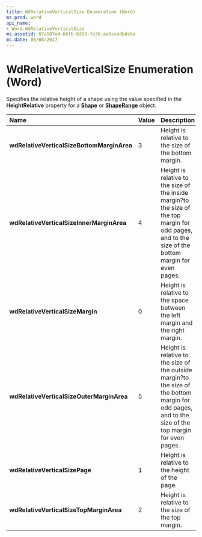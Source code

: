 ```yaml
---
title: WdRelativeVerticalSize Enumeration (Word)
ms.prod: word
api_name:
- Word.WdRelativeVerticalSize
ms.assetid: 07a507e4-66fb-b383-fe36-aa5ccadbdcba
ms.date: 06/08/2017
---
```



# WdRelativeVerticalSize Enumeration (Word)

Specifies the relative height of a shape using the value specified in the  **HeightRelative** property for a **[Shape](Word.Shape.md)** or **[ShapeRange](Word.shaperange.md)** object.



|**Name**|**Value**|**Description**|
|:-----|:-----|:-----|
| **wdRelativeVerticalSizeBottomMarginArea**|3|Height is relative to the size of the bottom margin.|
| **wdRelativeVerticalSizeInnerMarginArea**|4|Height is relative to the size of the inside margin?to the size of the top margin for odd pages, and to the size of the bottom margin for even pages.|
| **wdRelativeVerticalSizeMargin**|0|Height is relative to the space between the left margin and the right margin.|
| **wdRelativeVerticalSizeOuterMarginArea**|5|Height is relative to the size of the outside margin?to the size of the bottom margin for odd pages, and to the size of the top margin for even pages.|
| **wdRelativeVerticalSizePage**|1|Height is relative to the height of the page.|
| **wdRelativeVerticalSizeTopMarginArea**|2|Height is relative to the size of the top margin.|

